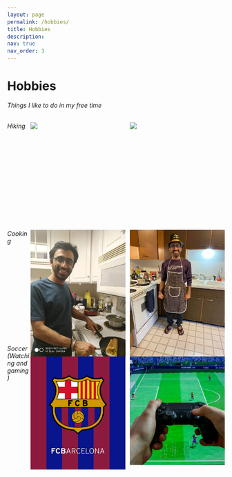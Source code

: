 ```yaml
---
layout: page
permalink: /hobbies/
title: Hobbies
description:
nav: true
nav_order: 3
---
```

<div class="post">
  <div class="header-bar">
    <h1>Hobbies</h1>
    <em>Things I like to do in my free time </em>
  </div>
</div>
<br>
  <p>
  <img style="float:right; width:12vw;min-width:220px;margin: 0px 0px 0px 10px;" src="../assets/img/me-hiking.jpg">
  
  <img style="float:right; width:12vw;min-width:220px;" src="../assets/img/me-hiking-2.png">
  </p>

  <p style="width:80%">
     <em>Hiking </em>
  </p>

  <br><br><br><br><br><br><br><br><br><br><br><br>
  <p>
  <img style="float:right; width:12vw;min-width:220px;margin: 0px 0px 0px 10px;" src="../assets/img/me-cooking.jpg">
  
  <img style="float:right; width:12vw;min-width:220px;" src="../assets/img/me-cooking-2.png">
  </p>

  <p style="width:80%">
     <em>Cooking </em>
  </p>

  <br><br><br><br><br><br><br><br><br><br><br><br>
  <p>
  <img style="float:right; width:12vw;min-width:220px;margin: 0px 0px 0px 10px;" src="../assets/img/fifa.jpeg">
  
  <img style="float:right; width:12vw;min-width:220px;" src="../assets/img/barca.jpg">
  </p>

  <p style="width:80%">
     <em>Soccer (Watching and gaming) </em>
  </p>
